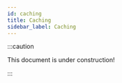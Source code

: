 ```yaml
---
id: caching
title: Caching
sidebar_label: Caching
---
```


:::caution

This document is under construction!

:::
